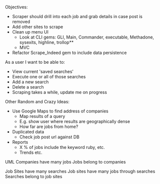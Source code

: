 Objectives:
- Scraper should drill into each job and grab details in case post is removed
- Add other sites to scrape
- Clean up menu UI
  - Look at CLI gems: GLI, Main, Commander, executable, Methadone, sysexits, highline, trollop**
  - MVC
- Refactor Scrape_Indeed gem to include data persistence

As a user I want to be able to:
- View current 'saved searches'
- Execute one or all of those searches
- Add a new search
- Delete a search
- Scraping takes a while, update me on progress

Other Random and Crazy Ideas:
- Use Google Maps to find address of companies
  - Map results of a query
  - E.g. show user where results are geographically dense
  - How far are jobs from home?
- Duplicated data
  - Check job post url against DB
- Reports
  - X % of jobs include the keyword ruby, etc.
  - Trends etc.

UML
Companies have many jobs
Jobs belong to companies

Job Sites have many searches
Job sites have many jobs through searches
Searches belong to job sites
